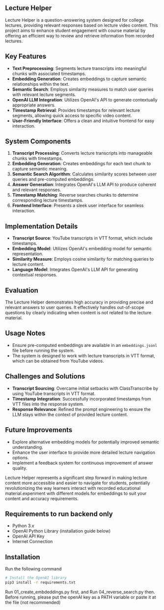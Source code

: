 Lecture Helper
--------------

Lecture Helper is a question-answering system designed for college lectures, providing relevant responses based on lecture video content. This project aims to enhance student engagement with course material by offering an efficient way to review and retrieve information from recorded lectures.

Key Features
------------

*   **Text Preprocessing**: Segments lecture transcripts into meaningful chunks with associated timestamps.
*   **Embedding Generation**: Creates embeddings to capture semantic relationships within the text.
*   **Semantic Search**: Employs similarity measures to match user queries with relevant lecture segments.
*   **OpenAI LLM Integration**: Utilizes OpenAI's API to generate contextually appropriate answers.
*   **Timestamp Retrieval**: Provides timestamps for relevant lecture segments, allowing quick access to specific video content.
*   **User-Friendly Interface**: Offers a clean and intuitive frontend for easy interaction.

System Components
-----------------

1.  **Transcript Processing**: Converts lecture transcripts into manageable chunks with timestamps.
2.  **Embedding Generation**: Creates embeddings for each text chunk to capture semantic meaning.
3.  **Semantic Search Algorithm**: Calculates similarity scores between user queries and pre-computed embeddings.
4.  **Answer Generation**: Integrates OpenAI's LLM API to produce coherent and relevant responses.
5.  **Timestamp Matching**: Reverse searches chunks to determine corresponding lecture timestamps.
6.  **Frontend Interface**: Presents a sleek user interface for seamless interaction.

Implementation Details
----------------------

*   **Transcript Source**: YouTube transcripts in VTT format, which include timestamps.
*   **Embedding Model**: Utilizes OpenAI's embedding model for semantic representation.
*   **Similarity Measure**: Employs cosine similarity for matching queries to lecture content.
*   **Language Model**: Integrates OpenAI's LLM API for generating contextual responses.

Evaluation
----------

The Lecture Helper demonstrates high accuracy in providing precise and relevant answers to user queries. It effectively handles out-of-scope questions by clearly indicating when content is not related to the lecture material.

Usage Notes
-----------

*   Ensure pre-computed embeddings are available in an `embeddings.jsonl` file before running the system.
*   The system is designed to work with lecture transcripts in VTT format, which can be obtained from YouTube videos.

Challenges and Solutions
------------------------

*   **Transcript Sourcing**: Overcame initial setbacks with ClassTranscribe by using YouTube transcripts in VTT format.
*   **Timestamp Integration**: Successfully incorporated timestamps from VTT files into the response system.
*   **Response Relevance**: Refined the prompt engineering to ensure the LLM stays within the context of provided lecture content.

Future Improvements
-------------------

*   Explore alternative embedding models for potentially improved semantic understanding.
*   Enhance the user interface to provide more detailed lecture navigation options.
*   Implement a feedback system for continuous improvement of answer quality.

Lecture Helper represents a significant step forward in making lecture content more accessible and easier to navigate for students, potentially revolutionizing the way learners interact with recorded educational material.experiment with different models for embeddings to suit your content and accuracy requirements.

## Requirements to run backend only

- Python 3.x
- OpenAI Python Library (installation guide below)
- OpenAI API Key
- Internet Connection

## Installation 

Run the following command

```bash
# Install the OpenAI library
pip3 install -r requirements.txt
```

Run 01_create_embdeddings.py first, and Run 04_reverse_search.py then. Before running, please put the openAI key as a PATH variable or paste it at the file (not recommended)

